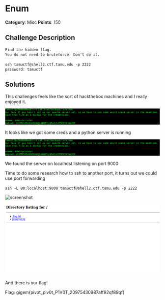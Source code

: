 Enum
==============
**Category**: Misc  **Points**: 150

Challenge Description
------
```
Find the hidden flag.
You do not need to bruteforce. Don't do it.

ssh tamuctf@shell2.ctf.tamu.edu -p 2222
password: tamuctf
```

Solutions
----------

This challenges feels like the sort of hackthebox machines and I really enjoyed it.

![screenshot](screenshot1.png)

It looks like we got some creds and a python server is running

![screenshot](screenshot1.png)

We found the server on localhost listening on port 9000

Time to do some research how to ssh to another port, it turns out we could use port forwarding

`ssh -L 80:localhost:9000 tamuctf@shell2.ctf.tamu.edu -p 2222`

![screenshot](screenshot3.png)

![screenshot](screenshot4.png)

And there is our flag!

Flag: gigem{pivot_piv0t_P1V0T_20975430987aff92qf89qf}
